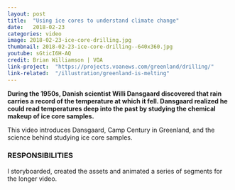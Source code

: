 ```yaml
---
layout: post
title:  "Using ice cores to understand climate change"
date:   2018-02-23
categories: video
image: 2018-02-23-ice-core-drilling.jpg
thumbnail: 2018-02-23-ice-core-drilling--640x360.jpg
youtube: sGticI6H-AQ
credit: Brian Williamson | VOA
link-project:  "https://projects.voanews.com/greenland/drilling/"
link-related:  "/illustration/greenland-is-melting"
---
```


**During the 1950s, Danish scientist Willi Dansgaard discovered that rain carries a record of the temperature at which it fell. Dansgaard realized he could read temperatures deep into the past by studying the chemical makeup of ice core samples.**

This video introduces Dansgaard, Camp Century in Greenland, and the science behind studying ice core samples.

### RESPONSIBILITIES

I storyboarded, created the assets and animated a series of segments for the longer video.
